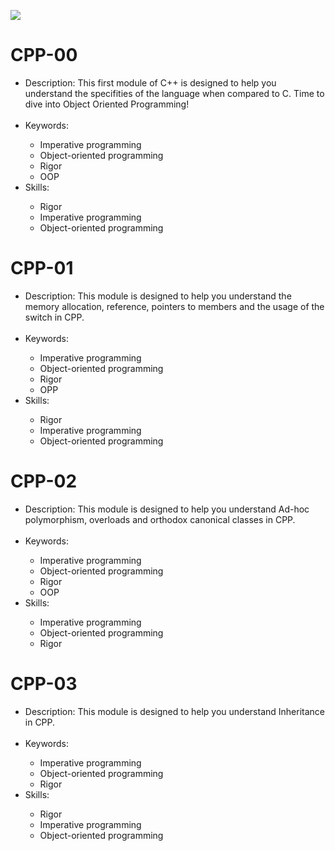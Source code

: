 <p>
  <img src="https://media3.giphy.com/media/L4AQvif7x9fS8/giphy.gif"/>
</p>

# CPP-00
<ul>
  <li>Description: This first module of C++ is designed to help you understand the specifities of the language when compared to C. Time to dive into Object Oriented Programming! </li>
  <br>
  <li>Keywords:</li>
  <ul>
    <li>Imperative programming </li>
    <li>Object-oriented programming </li>
    <li>Rigor </li>
    <li>OOP</li>
  </ul>
  <li>Skills:</li>
  <ul>
    <li>Rigor </li>
    <li>Imperative programming </li>
    <li>Object-oriented programming </li>
  </ul>
</ul>

# CPP-01
<ul>
  <li>Description:  This module is designed to help you understand the memory allocation, reference, pointers to members and the usage of the switch in CPP. </li>
  <br>
  <li>Keywords:</li>
  <ul>
    <li>Imperative programming </li>
    <li>Object-oriented programming </li>
    <li>Rigor </li>
    <li>OPP</li>
  </ul>
  <li>Skills:</li>
  <ul>
    <li>Rigor </li>
    <li>Imperative programming </li>
    <li>Object-oriented programming </li>
  </ul>
</ul>

# CPP-02
<ul>
  <li>Description: This module is designed to help you understand Ad-hoc polymorphism, overloads and orthodox canonical classes in CPP.</li>
  <br>
  <li>Keywords:</li>
  <ul>
    <li>Imperative programming </li>
    <li>Object-oriented programming </li>
    <li>Rigor</li>
    <li>OOP</li>
  </ul>
  <li>Skills:</li>
  <ul>
    <li>Imperative programming</li>
    <li>Object-oriented programming </li>
    <li>Rigor </li>
  </ul>
</ul>

# CPP-03
<ul>
  <li>Description: This module is designed to help you understand Inheritance in CPP. </li>
  <br>
  <li>Keywords:</li>
  <ul>
    <li>Imperative programming </li>
    <li>Object-oriented programming </li>
    <li>Rigor </li>
  </ul>
  <li>Skills:</li>
    <ul>
      <li>Rigor</li>
      <li>Imperative programming </li>
      <li>Object-oriented programming </li>
  </li>
</ul>
